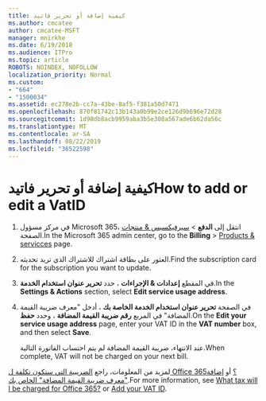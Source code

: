 ```yaml
---
title: كيفية إضافة أو تحرير فاتيد
ms.author: cmcatee
author: cmcatee-MSFT
manager: mnirkhe
ms.date: 6/19/2018
ms.audience: ITPro
ms.topic: article
ROBOTS: NOINDEX, NOFOLLOW
localization_priority: Normal
ms.custom:
- "664"
- "1500034"
ms.assetid: ec278e2b-cc7a-43be-8af5-f381a50d7471
ms.openlocfilehash: 870f81742c13b143a0b99e2ce126d9b696e72d28
ms.sourcegitcommit: 1d98db8acb9959aba3b5e308a567ade6b62da56c
ms.translationtype: MT
ms.contentlocale: ar-SA
ms.lasthandoff: 08/22/2019
ms.locfileid: "36522598"
---
```

# <a name="how-to-add-or-edit-a-vatid"></a><span data-ttu-id="5c928-102">كيفية إضافة أو تحرير فاتيد</span><span class="sxs-lookup"><span data-stu-id="5c928-102">How to add or edit a VatID</span></span>

1.  <span data-ttu-id="5c928-103">في مركز مسؤول Microsoft 365، انتقل إلى **الدفع** \> [سيرفيكسيس & منتجات](https://go.microsoft.com/fwlink/p/?linkid=842054) الصفحة.</span><span class="sxs-lookup"><span data-stu-id="5c928-103">In the Microsoft 365 admin center, go to the **Billing** \> [Products & servicces](https://go.microsoft.com/fwlink/p/?linkid=842054) page.</span></span>

2. <span data-ttu-id="5c928-104">العثور على بطاقة اشتراك للاشتراك الذي تريد تحديثه.</span><span class="sxs-lookup"><span data-stu-id="5c928-104">Find the subscription card for the subscription you want to update.</span></span>

3. <span data-ttu-id="5c928-105">في المقطع **إعدادات & الإجراءات** ، حدد **تحرير عنوان استخدام الخدمة**.</span><span class="sxs-lookup"><span data-stu-id="5c928-105">In the **Settings & Actions** section, select **Edit service usage address**.</span></span>

4. <span data-ttu-id="5c928-106">في الصفحة **تحرير عنوان استخدام الخدمة الخاصة بك** ، أدخل "معرف ضريبة القيمة المضافة" في المربع **رقم ضريبة القيمة المضافة** ، وحدد **حفظ**.</span><span class="sxs-lookup"><span data-stu-id="5c928-106">On the **Edit your service usage address** page, enter your VAT ID in the **VAT number** box, and then select **Save**.</span></span>

    <span data-ttu-id="5c928-107">عند الانتهاء، ضريبة القيمة المضافة لم يتم احتساب الفاتورة التالية.</span><span class="sxs-lookup"><span data-stu-id="5c928-107">When complete, VAT will not be charged on your next bill.</span></span>

<span data-ttu-id="5c928-108">لمزيد من المعلومات، راجع [الضريبية التي ستكون تكلفة ل Office 365؟](https://docs.microsoft.com/office365/admin/subscriptions-and-billing/what-tax-will-i-be-charged) أو [إضافة "معرف ضريبة القيمة المضافة" الخاص بك](https://docs.microsoft.com/office365/admin/subscriptions-and-billing/what-tax-will-i-be-charged?view=o365-worldwide#add-your-vat-id-eu-countries-only).</span><span class="sxs-lookup"><span data-stu-id="5c928-108">For more information, see [What tax will I be charged for Office 365?](https://docs.microsoft.com/office365/admin/subscriptions-and-billing/what-tax-will-i-be-charged) or [Add your VAT ID](https://docs.microsoft.com/office365/admin/subscriptions-and-billing/what-tax-will-i-be-charged?view=o365-worldwide#add-your-vat-id-eu-countries-only).</span></span>